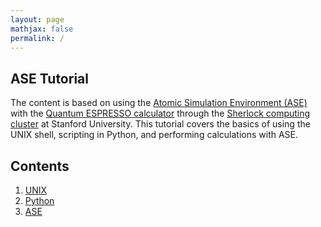 ```yaml
---
layout: page
mathjax: false 
permalink: /
---
```


## ASE Tutorial
The content is based on using the [Atomic Simulation Environment (ASE)](https://wiki.fysik.dtu.dk/ase/) with the [Quantum ESPRESSO calculator](https://github.com/vossjo/ase-espresso) through the [Sherlock computing cluster](http://sherlock.stanford.edu/) at Stanford University. This tutorial covers the basics of using the UNIX shell, scripting in Python, and performing calculations with ASE.

## Contents
1. [UNIX](UNIX/)
2. [Python](Python/)
3. [ASE](ASE/)
